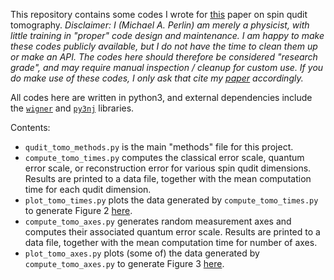This repository contains some codes I wrote for [this](https://arxiv.org/abs/2012.06464) paper on spin qudit tomography.  *Disclaimer: I (Michael A. Perlin) am merely a physicist, with little training in "proper" code design and maintenance.  I am happy to make these codes publicly available, but I do not have the time to clean them up or make an API.  The codes here should therefore be considered "research grade", and may require manual inspection / cleanup for custom use.  If you do make use of these codes, I only ask that cite my [paper](https://arxiv.org/abs/2012.06464) accordingly.*

All codes here are written in python3, and external dependencies include the [`wigner`](https://pypi.org/project/wigner/) and [`py3nj`](https://pypi.org/project/py3nj/) libraries.

Contents:
* `qudit_tomo_methods.py` is the main "methods" file for this project.
* `compute_tomo_times.py` computes the classical error scale, quantum error scale, or reconstruction error for various spin qudit dimensions.  Results are printed to a data file, together with the mean computation time for each qudit dimension.
* `plot_tomo_times.py` plots the data generated by `compute_tomo_times.py` to generate Figure 2 [here](https://arxiv.org/abs/2012.06464).
* `compute_tomo_axes.py` generates random measurement axes and computes their associated quantum error scale.  Results are printed to a data file, together with the mean computation time for number of axes.
* `plot_tomo_axes.py` plots (some of) the data generated by `compute_tomo_axes.py` to generate Figure 3 [here](https://arxiv.org/abs/2012.06464).
